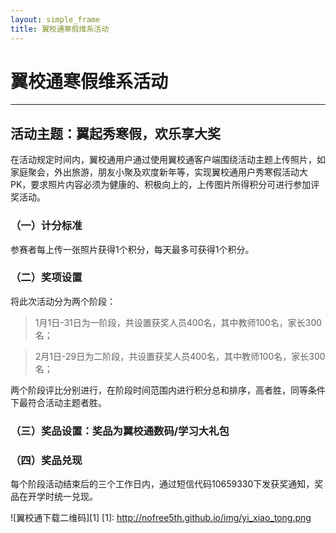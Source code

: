 ```yaml
---
layout: simple_frame
title: 翼校通寒假维系活动
---
```


# 翼校通寒假维系活动

------

## 活动主题：翼起秀寒假，欢乐享大奖

在活动规定时间内，翼校通用户通过使用翼校通客户端围绕活动主题上传照片，如家庭聚会，外出旅游，朋友小聚及欢度新年等，实现翼校通用户秀寒假活动大PK，要求照片内容必须为健康的、积极向上的，上传图片所得积分可进行参加评奖活动。

### （一）计分标准

参赛者每上传一张照片获得1个积分，每天最多可获得1个积分。

### （二）奖项设置 

将此次活动分为两个阶段：

> 1月1日-31日为一阶段，共设置获奖人员400名，其中教师100名，家长300名；

> 2月1日-29日为二阶段，共设置获奖人员400名，其中教师100名，家长300名；

两个阶段评比分别进行，在阶段时间范围内进行积分总和排序，高者胜，同等条件下最符合活动主题者胜。

### （三）奖品设置：奖品为翼校通数码/学习大礼包

### （四）奖品兑现

每个阶段活动结束后的三个工作日内，通过短信代码10659330下发获奖通知，奖品在开学时统一兑现。

![翼校通下载二维码][1]
  [1]: http://nofree5th.github.io/img/yi_xiao_tong.png
